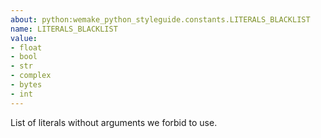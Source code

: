 ```yaml
---
about: python:wemake_python_styleguide.constants.LITERALS_BLACKLIST
name: LITERALS_BLACKLIST
value:
- float
- bool
- str
- complex
- bytes
- int
---
```


List of literals without arguments we forbid to use.
